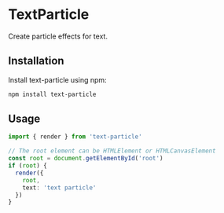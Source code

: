 # TextParticle

Create particle effects for text.

## Installation

Install text-particle using npm:

```sh
npm install text-particle
```

## Usage

```typescript
import { render } from 'text-particle'

// The root element can be HTMLElement or HTMLCanvasElement
const root = document.getElementById('root')
if (root) {
  render({
    root,
    text: 'text particle'
  })
}
```

